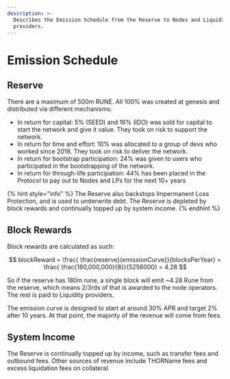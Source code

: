 ```yaml
---
description: >-
  Describes the Emission Schedule from the Reserve to Nodes and Liquidity
  providers.
---
```


# Emission Schedule

## Reserve

There are a maximum of 500m RUNE. All 100% was created at genesis and distributed via different mechanisms:

* In return for capital: 5% (SEED) and 16% (IDO) was sold for capital to start the network and give it value. They took on risk to support the network.&#x20;
* In return for time and effort: 10% was allocated to a group of devs who worked since 2018. They took on risk to deliver the network.&#x20;
* In return for bootstrap participation: 24% was given to users who participated in the bootstrapping of the network.&#x20;
* In return for through-life participation: 44% has been placed in the Protocol to pay out to Nodes and LPs for the next 10+ years

{% hint style="info" %}
The Reserve also backstops Impermanent Loss Protection, and is used to underwrite debt. The Reserve is depleted by block rewards and continually topped up by system income.
{% endhint %}

## Block Rewards

Block rewards are calculated as such:

$$
blockReward = \frac{ \frac{reserve}{emissionCurve}}{blocksPerYear} = \frac{ \frac{180,000,000}{8}}{5256000} = 4.28
$$

So if the reserve has 180m rune, a single block will emit \~4.28 Rune from the reserve, which means 2/3rds of that is awarded to the node operators. The rest is paid to Liquidity providers.

The emission curve is designed to start at around 30% APR and target 2% after 10 years. At that point, the majority of the revenue will come from fees.

## System Income

The Reserve is continually topped up by income, such as transfer fees and outbound fees. Other sources of revenue include THORName fees and excess liquidation fees on collateral.
